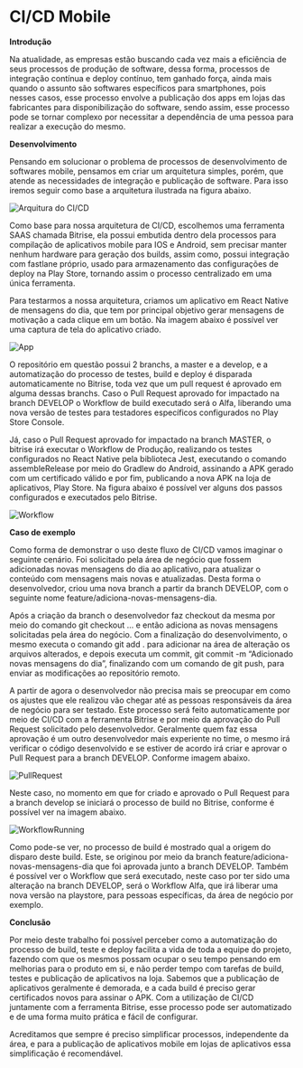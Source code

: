 <h1>CI/CD Mobile</h1>


<b>Introdução</b>

Na atualidade, as empresas estão buscando cada vez mais a eficiência de seus processos de produção de software, dessa forma, processos de integração contínua e deploy contínuo, tem ganhado força, ainda mais quando o assunto são softwares específicos para smartphones, pois nesses casos, esse processo envolve a publicação dos apps em lojas das fabricantes para disponibilização do software, sendo assim, esse processo pode se tornar complexo por necessitar a dependência de uma pessoa para realizar a execução do mesmo.

<b>Desenvolvimento</b>

Pensando em solucionar o problema de processos de desenvolvimento de softwares mobile, pensamos em criar um arquitetura simples, porém, que atende as necessidades de integração e publicação de software. Para isso iremos seguir como base a arquitetura ilustrada na figura abaixo.

![Arquitura do CI/CD](https://github.com/AlissonAp/RN-Mensagens-do-Dia-CI-CD/blob/master/docs/Images_CI_CD/Arquitetura.png)

Como base para nossa arquitetura de CI/CD, escolhemos uma ferramenta SAAS chamada Bitrise, ela possui embutida dentro dela processos para compilação de aplicativos mobile para IOS e Android, sem precisar manter nenhum hardware para geração dos builds, assim como, possui integração com fastlane próprio, usado para armazenamento das configurações de deploy na Play Store, tornando assim o processo centralizado em uma única ferramenta.

Para testarmos a nossa arquitetura, criamos um aplicativo em React Native de mensagens do dia, que tem por principal objetivo gerar mensagens de motivação a cada clique em um botão. Na imagem abaixo é possível ver uma captura de tela do aplicativo criado.

![App](https://github.com/AlissonAp/RN-Mensagens-do-Dia-CI-CD/blob/master/docs/Images_CI_CD/App.jpg)

O repositório em questão possui 2 branchs, a master e a develop, e a automatização do processo de testes, build e deploy é disparada automaticamente no Bitrise, toda vez que um pull request é aprovado em alguma dessas branchs. Caso o Pull Request aprovado for impactado na branch DEVELOP o Workflow de build executado será o Alfa, liberando uma nova versão de testes para testadores específicos configurados no Play Store Console.

Já, caso o Pull Request aprovado for impactado na branch MASTER, o bitrise irá executar o Workflow de Produção, realizando os testes configurados no React Native pela biblioteca Jest, executando o comando assembleRelease por meio do Gradlew do Android, assinando a APK gerado com um certificado válido e por fim, publicando a nova APK na loja de aplicativos, Play Store. Na figura abaixo é possível ver alguns dos passos configurados e executados pelo Bitrise.

![Workflow](https://github.com/AlissonAp/RN-Mensagens-do-Dia-CI-CD/blob/master/docs/Images_CI_CD/Workflow.png)

<b>Caso de exemplo</b>

Como forma de demonstrar o uso deste fluxo de CI/CD vamos imaginar o seguinte cenário. Foi solicitado pela área de negócio que fossem adicionadas novas mensagens do dia ao aplicativo, para atualizar o conteúdo com mensagens mais novas e atualizadas. Desta forma o desenvolvedor, criou uma nova branch a partir da branch DEVELOP, com o seguinte nome feature/adiciona-novas-mensagens-dia.

Após a criação da branch o desenvolvedor faz checkout da mesma por meio do comando git checkout … e então adiciona as novas mensagens solicitadas pela área do negócio. Com a finalização do desenvolvimento, o mesmo executa o comando git add . para adicionar na área de alteração os arquivos alterados, e depois executa um commit, git commit -m “Adicionado novas mensagens do dia”, finalizando com um comando de git push, para enviar as modificações ao repositório remoto.

A partir de agora o desenvolvedor não precisa mais se preocupar em como os ajustes que ele realizou vão chegar até as pessoas responsáveis da área de negócio para ser testado. Este processo será feito automaticamente por meio de CI/CD com a ferramenta Bitrise e por meio da aprovação do Pull Request solicitado pelo desenvolvedor. Geralmente quem faz essa aprovação é um outro desenvolvedor mais experiente no time, o mesmo irá verificar o código desenvolvido e se estiver de acordo irá criar e aprovar o Pull Request para a branch DEVELOP. Conforme imagem abaixo.


![PullRequest](https://github.com/AlissonAp/RN-Mensagens-do-Dia-CI-CD/blob/master/docs/Images_CI_CD/PullRequest.png)

Neste caso, no momento em que for criado e aprovado o Pull Request para a branch develop se iniciará o processo de build no Bitrise, conforme é possível ver na imagem abaixo.

![WorkflowRunning](https://github.com/AlissonAp/RN-Mensagens-do-Dia-CI-CD/blob/master/docs/Images_CI_CD/RunningWorkflow.png)


Como pode-se ver, no processo de build é mostrado qual a origem do disparo deste build. Este, se originou por meio da branch feature/adiciona-novas-mensagens-dia que foi aprovada junto a branch DEVELOP. Também é possível ver o Workflow que será executado, neste caso por ter sido uma alteração na branch DEVELOP, será o Workflow Alfa, que irá liberar uma nova versão na playstore, para pessoas específicas, da área de negócio por exemplo.

<b>Conclusão</b>

Por meio deste trabalho foi possível perceber como a automatização do processo de build, teste e deploy facilita a vida de toda a equipe do projeto, fazendo com que os mesmos possam ocupar o seu tempo pensando em melhorias para o produto em si, e não perder tempo com tarefas de build, testes e publicação de aplicativos na loja. Sabemos que a publicação de aplicativos geralmente é demorada, e a cada build é preciso gerar certificados novos para assinar o APK. Com a utilização de CI/CD juntamente com a ferramenta Bitrise, esse processo pode ser automatizado e de uma forma muito prática e fácil de configurar.

Acreditamos que sempre é preciso simplificar processos, independente da área, e para a publicação de aplicativos mobile em lojas de aplicativos essa simplificação é recomendável.

